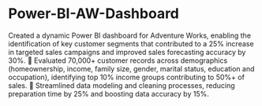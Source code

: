 # Power-BI-AW-Dashboard
Created a dynamic Power BI dashboard for Adventure Works, enabling the identification of key customer segments that contributed to a 25% increase in targeted sales campaigns and improved sales forecasting accuracy by 30%.
 Evaluated 70,000+ customer records across demographics (homeownership, income, family size, gender, marital status, education and occupation), identifying top 10% income groups contributing to 50%+ of sales.
 Streamlined data modeling and cleaning processes, reducing preparation time by 25% and boosting data accuracy by 15%.
